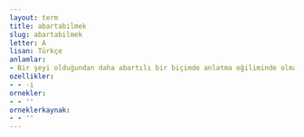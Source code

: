 ```yaml
---
layout: term
title: abartabilmek
slug: abartabilmek
letter: A
lisan: Türkçe
anlamlar:
- Bir şeyi olduğundan daha abartılı bir biçimde anlatma eğiliminde olmak
ozellikler:
- - -i
ornekler:
- - ''
orneklerkaynak:
- - ''
---
```

